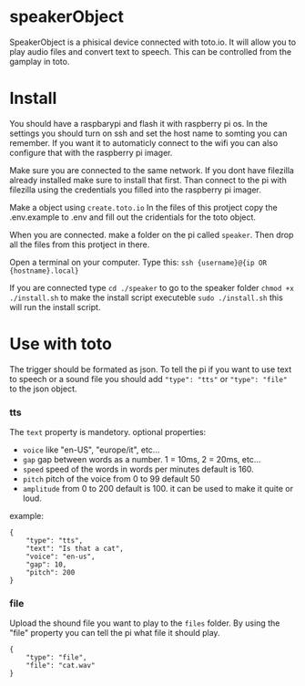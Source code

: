 # speakerObject
SpeakerObject is a phisical device connected with toto.io. It will allow you to play audio files and convert text to speech. This can be controlled from the gamplay in toto.


# Install
You should have a raspbarypi and flash it with raspberry pi os. In the settings you should turn on ssh and set the host name to somting you can remember. If you want it to automaticly connect to the wifi you can also configure that with the raspberry pi imager.

Make sure you are connected to the same network.
If you dont have filezilla already installed make sure to install that first.
Than connect to the pi with filezilla using the credentials you filled into the raspberry pi imager.

Make a object using `create.toto.io`
In the files of this protject copy the .env.example to .env and fill out the cridentials for the toto object.

When you are connected. make a folder on the pi called `speaker`. Then drop all the files from this protject in there.

Open a terminal on your computer. Type this:
`ssh {username}@{ip OR {hostname}.local}`

If you are connected type
`cd ./speaker` to go to the speaker folder
`chmod +x ./install.sh` to make the install script executeble
`sudo ./install.sh` this will run the install script.


# Use with toto
The trigger should be formated as json. To tell the pi if you want to use text to speech or a sound file you should add 
`"type": "tts"` or `"type": "file"` to the json object.
### tts
The `text` property is mandetory.
optional properties:
 - `voice` like "en-US", "europe/it", etc...
 - `gap` gap between words as a number. 1 = 10ms, 2 = 20ms, etc...
 - `speed` speed of the words in words per minutes default is 160.
 - `pitch` pitch of the voice from 0 to 99 default 50
 - `amplitude` from 0 to 200 default is 100. it can be used to make it quite or loud.

example:
```
{
    "type": "tts",
    "text": "Is that a cat",
    "voice": "en-us",
    "gap": 10,
    "pitch": 200
}
```
### file
Upload the shound file you want to play to the `files` folder.
By using the "file" property you can tell the pi what file it should play.

```
{
    "type": "file",
    "file": "cat.wav"
}
```
